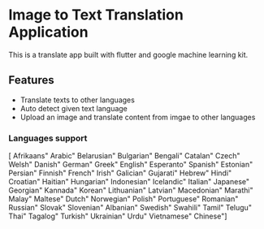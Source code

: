 # Image to Text Translation Application

This is a translate app built with flutter and google machine learning kit.

## Features

- Translate texts to other languages
- Auto detect given text language
- Upload an image and translate content from imgae to other languages

### Languages support

[
Afrikaans"
Arabic"
Belarusian"
Bulgarian"
Bengali"
Catalan"
Czech"
Welsh"
Danish"
German"
Greek"
English"
Esperanto"
Spanish"
Estonian"
Persian"
Finnish"
French"
Irish"
Galician"
Gujarati"
Hebrew"
Hindi"
Croatian"
Haitian"
Hungarian"
Indonesian"
Icelandic"
Italian"
Japanese"
Georgian"
Kannada"
Korean"
Lithuanian"
Latvian"
Macedonian"
Marathi"
Malay"
Maltese"
Dutch"
Norwegian"
Polish"
Portuguese"
Romanian"
Russian"
Slovak"
Slovenian"
Albanian"
Swedish"
Swahili"
Tamil"
Telugu"
Thai"
Tagalog"
Turkish"
Ukrainian"
Urdu"
Vietnamese"
Chinese"]
